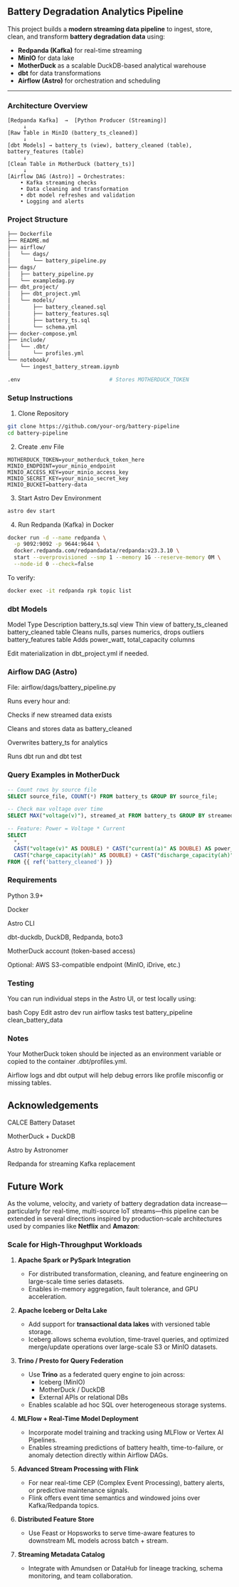 ## Battery Degradation Analytics Pipeline

This project builds a **modern streaming data pipeline** to ingest, store, clean, and transform **battery degradation data** using:

- **Redpanda (Kafka)** for real-time streaming
- **MinIO** for data lake
- **MotherDuck** as a scalable DuckDB-based analytical warehouse
- **dbt** for data transformations
- **Airflow (Astro)** for orchestration and scheduling

---

###  Architecture Overview

```plaintext
[Redpanda Kafka]  →  [Python Producer (Streaming)]  
     ↓
[Raw Table in MinIO (battery_ts_cleaned)]
     ↓
[dbt Models] → battery_ts (view), battery_cleaned (table), battery_features (table)
     ↓
[Clean Table in MotherDuck (battery_ts)]
     ↓
[Airflow DAG (Astro)] → Orchestrates:
    • Kafka streaming checks
    • Data cleaning and transformation
    • dbt model refreshes and validation
    • Logging and alerts
```

### Project Structure
```bash
├── Dockerfile
├── README.md
├── airflow/
│   └── dags/
│       └── battery_pipeline.py
├── dags/
│   ├── battery_pipeline.py
│   └── exampledag.py
├── dbt_project/
│   ├── dbt_project.yml
│   └── models/
│       ├── battery_cleaned.sql
│       ├── battery_features.sql
│       ├── battery_ts.sql
│       └── schema.yml
├── docker-compose.yml
├── include/
│   └── .dbt/
│       └── profiles.yml
└── notebook/
    └── ingest_battery_stream.ipynb

.env                            # Stores MOTHERDUCK_TOKEN                     
```

### Setup Instructions
1. Clone Repository
```bash
git clone https://github.com/your-org/battery-pipeline
cd battery-pipeline
```
2. Create .env File
```env
MOTHERDUCK_TOKEN=your_motherduck_token_here
MINIO_ENDPOINT=your_minio_endpoint
MINIO_ACCESS_KEY=your_minio_access_key
MINIO_SECRET_KEY=your_minio_secret_key
MINIO_BUCKET=battery-data
```

3. Start Astro Dev Environment
```bash
astro dev start
```

4. Run Redpanda (Kafka) in Docker
```bash
docker run -d --name redpanda \
  -p 9092:9092 -p 9644:9644 \
  docker.redpanda.com/redpandadata/redpanda:v23.3.10 \
  start --overprovisioned --smp 1 --memory 1G --reserve-memory 0M \
  --node-id 0 --check=false
```

To verify:

```bash
docker exec -it redpanda rpk topic list
```

### dbt Models
Model	Type	Description
battery_ts.sql	view	Thin view of battery_ts_cleaned
battery_cleaned	table	Cleans nulls, parses numerics, drops outliers
battery_features	table	Adds power_watt, total_capacity columns

Edit materialization in dbt_project.yml if needed.

### Airflow DAG (Astro)
File: airflow/dags/battery_pipeline.py

Runs every hour and:

Checks if new streamed data exists

Cleans and stores data as battery_cleaned

Overwrites battery_ts for analytics

Runs dbt run and dbt test

### Query Examples in MotherDuck
```sql
-- Count rows by source file
SELECT source_file, COUNT(*) FROM battery_ts GROUP BY source_file;

-- Check max voltage over time
SELECT MAX("voltage(v)"), streamed_at FROM battery_ts GROUP BY streamed_at ORDER BY streamed_at DESC;

-- Feature: Power = Voltage * Current
SELECT
  *,
  CAST("voltage(v)" AS DOUBLE) * CAST("current(a)" AS DOUBLE) AS power_watt,
  CAST("charge_capacity(ah)" AS DOUBLE) + CAST("discharge_capacity(ah)" AS DOUBLE) AS total_capacity
FROM {{ ref('battery_cleaned') }}
```

### Requirements
Python 3.9+

Docker

Astro CLI

dbt-duckdb, DuckDB, Redpanda, boto3

MotherDuck account (token-based access)

Optional: AWS S3-compatible endpoint (MinIO, iDrive, etc.)

### Testing
You can run individual steps in the Astro UI, or test locally using:

bash
Copy
Edit
astro dev run airflow tasks test battery_pipeline clean_battery_data <timestamp>
### Notes
Your MotherDuck token should be injected as an environment variable or copied to the container .dbt/profiles.yml.

Airflow logs and dbt output will help debug errors like profile misconfig or missing tables.

## Acknowledgements
CALCE Battery Dataset

MotherDuck + DuckDB

Astro by Astronomer

Redpanda for streaming Kafka replacement

## Future Work

As the volume, velocity, and variety of battery degradation data increase—particularly for real-time, multi-source IoT streams—this pipeline can be extended in several directions inspired by production-scale architectures used by companies like **Netflix** and **Amazon**:

### Scale for High-Throughput Workloads

1. **Apache Spark or PySpark Integration**  
   - For distributed transformation, cleaning, and feature engineering on large-scale time series datasets.
   - Enables in-memory aggregation, fault tolerance, and GPU acceleration.

2. **Apache Iceberg or Delta Lake**  
   - Add support for **transactional data lakes** with versioned table storage.
   - Iceberg allows schema evolution, time-travel queries, and optimized merge/update operations over large-scale S3 or MinIO datasets.

3. **Trino / Presto for Query Federation**  
   - Use **Trino** as a federated query engine to join across:
     - Iceberg (MinIO)
     - MotherDuck / DuckDB
     - External APIs or relational DBs
   - Enables scalable ad hoc SQL over heterogeneous storage systems.

4. **MLFlow + Real-Time Model Deployment**  
   - Incorporate model training and tracking using MLFlow or Vertex AI Pipelines.
   - Enables streaming predictions of battery health, time-to-failure, or anomaly detection directly within Airflow DAGs.

5. **Advanced Stream Processing with Flink**  
   - For near real-time CEP (Complex Event Processing), battery alerts, or predictive maintenance signals.
   - Flink offers event time semantics and windowed joins over Kafka/Redpanda topics.

6. **Distributed Feature Store**  
   - Use Feast or Hopsworks to serve time-aware features to downstream ML models across batch + stream.

7. **Streaming Metadata Catalog**  
   - Integrate with Amundsen or DataHub for lineage tracking, schema monitoring, and team collaboration.
